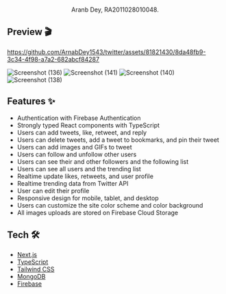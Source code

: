 <br />



<p align="center">
  Aranb Dey, RA2011028010048. 
</p>

## Preview 🎬






https://github.com/ArnabDey1543/twitter/assets/81821430/8da48fb9-3c34-4f98-a7a2-682abcf84287


![Screenshot (136)](https://github.com/ArnabDey1543/twitter/assets/81821430/026056be-1053-4b87-9884-8d3788f3e587)
![Screenshot (141)](https://github.com/ArnabDey1543/twitter/assets/81821430/4180091a-dd62-4b3f-b6bd-98c31688dc7a)
![Screenshot (140)](https://github.com/ArnabDey1543/twitter/assets/81821430/e7754bef-dcfd-4d37-95ad-01b22961a556)
![Screenshot (138)](https://github.com/ArnabDey1543/twitter/assets/81821430/c4286ab7-37c1-43d6-9129-8ca9d0c82fc8)







## Features ✨

- Authentication with Firebase Authentication
- Strongly typed React components with TypeScript
- Users can add tweets, like, retweet, and reply
- Users can delete tweets, add a tweet to bookmarks, and pin their tweet
- Users can add images and GIFs to tweet
- Users can follow and unfollow other users
- Users can see their and other followers and the following list
- Users can see all users and the trending list
- Realtime update likes, retweets, and user profile
- Realtime trending data from Twitter API
- User can edit their profile
- Responsive design for mobile, tablet, and desktop
- Users can customize the site color scheme and color background
- All images uploads are stored on Firebase Cloud Storage

## Tech 🛠

- [Next.js](https://nextjs.org)
- [TypeScript](https://www.typescriptlang.org)
- [Tailwind CSS](https://tailwindcss.com)
- [MongoDB](https://www.mongodb.com)
- [Firebase](https://firebase.google.com)




